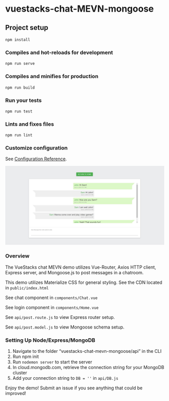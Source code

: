 # vuestacks-chat-MEVN-mongoose

## Project setup
```
npm install
```

### Compiles and hot-reloads for development
```
npm run serve
```

### Compiles and minifies for production
```
npm run build
```

### Run your tests
```
npm run test
```

### Lints and fixes files
```
npm run lint
```

### Customize configuration
See [Configuration Reference](https://cli.vuejs.org/config/).

![alt text](https://raw.githubusercontent.com/jsfanatik/vuestacks-chat-mevn-mongoose/master/src/assets/vuestacks-chat.JPG)

### Overview

The VueStacks chat MEVN demo utilizes Vue-Router, Axios HTTP client, Express server, and Mongoose.js to post messages in a chatroom. 

This demo utilizes Materialize CSS for general styling. See the CDN located in ```public/index.html```

See chat component in ```components/Chat.vue```

See login component in ```components/Home.vue```

See ```api/post.route.js``` to view Express router setup.

See ```api/post.model.js``` to view Mongoose schema setup.

### Setting Up Node/Express/MongoDB

1) Navigate to the folder “vuestacks-chat-mevn-mongoose/api” in the CLI
2) Run npm init
3) Run ```nodemon server``` to start the server
4) In cloud.mongodb.com, retrieve the connection string for your MongoDB cluster
5) Add your connection string to ```DB = ''``` in ```api/DB.js```

Enjoy the demo! Submit an issue if you see anything that could be improved!
